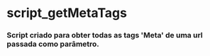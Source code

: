 # script_getMetaTags

### Script criado para obter todas as tags 'Meta' de uma url passada como parâmetro.
